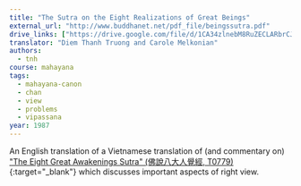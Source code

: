 ```yaml
---
title: "The Sutra on the Eight Realizations of Great Beings"
external_url: "http://www.buddhanet.net/pdf_file/beingssutra.pdf"
drive_links: ["https://drive.google.com/file/d/1CA34zlnebM8RuZECLARbrCJkB16D_JWN/view?usp=drivesdk"]
translator: "Diem Thanh Truong and Carole Melkonian"
authors:
  - tnh
course: mahayana
tags:
  - mahayana-canon
  - chan
  - view
  - problems
  - vipassana
year: 1987
---
```


An English translation of a Vietnamese translation of (and commentary on) ["The Eight Great Awakenings Sutra" (佛說八大人覺經, T0779)](https://fotuozhengfa.com/archives/35339){:target="_blank"} which discusses important aspects of right view.

